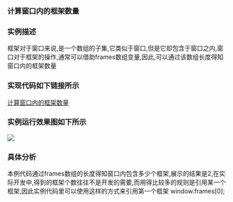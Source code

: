 ### 计算窗口内的框架数量

### 实例描述
框架对于窗口来说,是一个数组的子集,它类似于窗口,但是它却包含于窗口之内,窗口对于框架的操作,通常可以借助frames数组变量,因此,可以通过该数组长度得知窗口内的框架数量

### 实现代码如下链接所示
[计算窗口内的框架数量](计算窗口内的框架数量.html)

### 实例运行效果图如下所示
![](http://i.imgur.com/zVr04U2.gif)

### 具体分析
本例代码通过frames数组的长度得知窗口内包含多少个框架,展示的结果是2,在实际开发中,得到的框架个数往往不是开发的需要,而用得比较多的规则是引用某一个框架,因此实例代码里可以使用这样的方式来引用第一个框架
window.frames[0];

